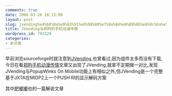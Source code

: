 ```yaml
---
comments: true
date: 2006-03-26 18:13:00
layout: post
slug: jvending%e4%b8%8e%e9%83%91%e6%98%80%e7%9a%84%e6%89%8b%e6%9c%ba%e5%8a%a8%e6%bc%ab%e4%bc%a0%e6%83%85
title: JVending与郑昀的手机动漫传情
wordpress_id: 793329
categories:
- 未分类
---
```


早前浏览sourceforge时就注意到[JVending,](http://sourceforge.net/project/showfiles.php?group_id=102914)也曾看过,因为组件太多而没有下载,今日在看[郑昀手机动漫传情](http://blog.csdn.net/zhengyun_ustc/archive/2005/11/07/524616.aspx)文章又出现了JVending,就拿不定期做一对比,发现JVending与PopupWinks On Mobile功能上有相似之外,但JVending是一个完整基于JXTA在MIDP2上一个PUSH RI的显示解码方案  
  
其中[肥嘟嘟](http://spaces.msn.com/feidudu/Blog/cns!1pZ1tStoZOxCIwfCEQegq0fg!140.entry)也的一篇解说文章  

